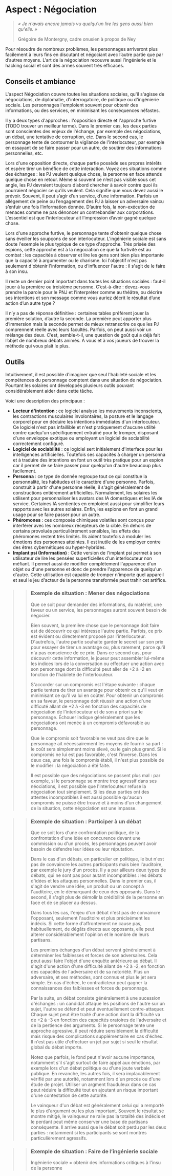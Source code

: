 # Aspect : Négociation
> *« Je n'avais encore jamais vu quelqu'un lire les gens aussi bien qu'elle. »*
>
> Grégoire de Montergny, cadre onusien à propos de Ney

Pour résoudre de nombreux problèmes, les personnages arriveront plus facilement à leurs fins en discutant et négociant avec l’autre partie que par d’autres moyens. L’art de la négociation recouvre aussi l’ingénierie et le hacking social et sont des armes souvent très efficaces.

## Conseils et ambiance

L'aspect Négociation couvre toutes les situations sociales, qu'il s'agisse de négociations, de diplomatie, d'interrogatoire, de politique ou d'ingénierie sociale. Les personnages l'emploient souvent pour obtenir des informations, ou des services, en minimisant les conséquences néfastes.

Il y a deux types d'approches : l'opposition directe et l'approche furtive (TODO trouver un meilleur terme). Dans le premier cas, les deux parties sont conscientes des enjeux de l'échange, par exemple des négociations, un débat, une tentative de corruption, etc. Dans le second cas, le personnage tente de contourner la vigilance de l'interlocuteur, par exemple en essayant de se faire passer pour un autre, de soutirer des informations personnelles, etc.

Lors d'une opposition directe, chaque partie possède ses propres intérêts et espère tirer un bénéfice de cette interaction. Voyez ces situations comme des échanges : les PJ veulent quelque chose, la personne en face attends quelque chose en retour. Même si souvent ce n’est pas visible sous cet angle, les PJ devraient toujours d’abord chercher à savoir contre quoi ils pourraient négocier ce qu’ils veulent. Cela signifie que vous devez aussi le prévoir. Souvent, il peut s’agir d’un service, d’une information. Parfois un allègement de peine ou l’engagement des PJ à laisser un adversaire vaincu s’enfuir une fois l’information donnée. D’autre fois, la non-exécution de menaces comme ne pas dénoncer un contrebandier aux corporations. L’essentiel est que l’interlocuteur ait l’impression d’avoir gagné quelque chose.

Lors d'une approche furtive, le personnage tente d'obtenir quelque chose sans éveiller les soupçons de son interlocuteur. L'ingénierie sociale est sans doute l'exemple le plus typique de ce type d'approche. Très prisée des espions, cette approche est à la négociation ce que la furtivité est au combat : les capacités à observer et lire les gens sont bien plus importante que la capacité à argumenter ou le charisme. Ici l'objectif n'est pas seulement d'obtenir l'information, ou d'influencer l'autre : il s'agit de le faire à son insu.

Il reste un dernier point important dans toutes les situations sociales : faut-il jouer à la première ou troisième personne. C’est-à-dire : devez-vous prendre la parole pour le PNJ et l’interpréter comme au théâtre, ou décrire ses intentions et son message comme vous auriez décrit le résultat d’une action d’un autre type ?

Il n’y a pas de réponse définitive : certaines tables préfèrent jouer la première solution, d’autre la seconde. La première peut apporter plus d’immersion mais la seconde permet de mieux retranscrire ce que les PJ comprennent réelle avec leurs facultés. Parfois, on peut aussi voir un mélange des deux. C’est, semble-t-il, une question de goût qui a déjà fait l’objet de nombreux débats animés. À vous et à vos joueurs de trouver la méthode qui vous plaît le plus.

## Outils
Intuitivement, il est possible d'imaginer que seul l'habileté sociale et les compétences du personnage comptent dans une situation de négociation. Pourtant les solaires ont développés plusieurs outils pouvant considérablement aider dans cette tâche.

Voici une description des principaux :
* **Lecteur d'intention** : ce logiciel analyse les mouvements inconscients, les contractions musculaires involontaires, la posture et le langage corporel pour en déduire les intentions immédiates d'un interlocuteur. Ce logiciel n'est pas infaillible et n'est pratiquement d'aucune utilité contre quelqu'un spécifiquement entraîné pour le tromper, disposant d'une enveloppe exotique ou employant un logiciel de sociabilité correctement configuré.
* **Logiciel de sociabilité** : ce logiciel sert initialement d'interface pour les intelligences artificielles. Toutefois ses capacités à charger un personna et à traduire des intentions en font un outil très pratique pour un espion car il permet de se faire passer pour quelqu'un d'autre beaucoup plus facilement.
* **Personna** : ce type de donnée regroupe tout ce qui constitue la personnalité, les habitudes et le caractère d'une personne. Parfois, construit à partir d'une personne réelle, il s'agit généralement de constructions entièrement artificielles. Normalement, les solaires les utilisent pour personnaliser les avatars des IA domestiques et les IA de service. Certaines IA sentientes en emploient aussi pour simplifier leurs rapports avec les autres solaires. Enfin, les espions en font un grand usage pour se faire passer pour un autre.
* **Phéromones** : ces composés chimiques volatiles sont conçus pour interférer avec les nombreux récepteurs de la cible. En dehors de certains provolués particulièrement sensibles, les effets des phéromones restent très limités. Ils aident toutefois à moduler les émotions des personnes atteintes. Il est inutile de les employer contre des êtres cybernétiques ou hyper-hybrides.
* **Implant psi (Information)** : Cette version de l'implant psi permet à son utilisateur de lire les pensées superficielles d'un interlocuteur non méfiant. Il permet aussi de modifier complètement l'apparence d'un objet ou d'une personne et donc de prendre l'apparence de quelqu'un d'autre. Cette utilisation est capable de tromper n'importe quel appareil et seul le jeu d'acteur de la personne transformée peut trahir cet artifice.

>> ### Exemple de situation : Mener des négociations
>> 
>> Que ce soit pour demander des informations, du matériel, une faveur ou un service, les personnages auront souvent besoin de négocier.
>> 
>> Bien souvent, la première chose que le personnage doit faire est de découvrir ce qui intéresse l'autre partie. Parfois, ce prix est évident ou directement proposé par l'interlocuteur. D'autrefois, l'autre partie souhaite garder le secret sur son prix pour essayer de tirer un avantage ou, plus rarement, parce qu'il n'a pas conscience de ce prix. Dans ce second cas, pour découvrir cette information, le joueur peut assembler lui-même les indices lors de la conversation ou effectuer une action avec son personnage dont la difficulté peut aller de +2 à -2 en fonction de l'habileté de l'interlocuteur.
>> 
>> S'accorder sur un compromis est l'étape suivante : chaque partie tentera de tirer un avantage pour obtenir ce qu'il veut en minimisant ce  qu'il va lui en coûter. Pour obtenir un compromis en sa faveur, le personnage doit réussir une action d'une difficuté allant de +2 à -3 en fonction des capacités de négociation de l'interlocuteur et de son a priori sur le personnage. Échouer indique généralement que les négociations ont menée à un compromis défavorable au personnage.
>> 
>> Que le compromis soit favorable ne veut pas dire que le personnage ait nécessairement les moyens de fournir sa part : le coût sera simplement moins élevé, ou le gain plus grand. Si le compromis ne lui est pas favorable, c'est l'inverse. Dans les deux cas, une fois le compromis établi, il n'est plus possible de le modifier : la négociation a été faite.
>>
>> Il est possible que des négociations se passent plus mal : par exemple, si le personnage se montre trop agressif dans ses néociations, il est possible que l'interlocuteur refuse la négociation tout simplement. Si les deux parties ont des attentes incompatibles il est aussi possible qu'aucun compromis ne puisse être trouvé et à moins d'un changement de la situation, cette négociation est une impasse.

>> ### Exemple de situation : Participer à un débat
>> 
>> Que ce soit lors d'une confrontation politique, de la confrontation d'une idée en concurence devant une commission ou d'un procès, les personnages peuvent avoir besoin de défendre leur idées ou leur réputation.
>>
>> Dans le cas d'un débats, en particulier en politique, le but n'est pas de convaincre les autres participants mais bien l'auditoire, par exemple le jury d'un procès. Il y a par ailleurs deux types de débats, qui ne sont pas pour autant incompatibles : les débats d'idées et les attaques personnelles. Dans le premier cas, il s'agit de vendre une idée, un produit ou un concept à l'auditoire, en le démarquant de ceux des opposants. Dans le second, il s'agit plus de démolir la crédibilité de la personne en face et de se placer au dessus.
>>
>> Dans tous les cas, l'enjeu d'un débat n'est pas de convaincre l'opposant, seulement l'auditoire et plus précisément les indécis. Si cette forme d'affrontement ne cause pas, habituellement, de dégâts directs aux opposants, elle peut alterer considérablement l'opinion et le nombre de leurs partisans.
>>
>> Les premiers échanges d'un débat servent généralement à déterminer les faiblesses et forces de son adversaires. Cela peut aussi faire l'objet d'une enquête antérieure au débat. Il s'agit d'une action d'une difficulté allant de +2 à -2, en fonction des capacités de l'adversaire et de sa notoriété. Plus un adversaire, et ses méthodes, sont connus et plus le jet sera simple. En cas d'échec, le contradicteur peut gagner la connaissances des faiblesses et forces du personnage.
>>
>> Par la suite, un débat consiste généralement à une sucession d'échanges : un candidat attaque les positions de l'autre sur un sujet, l'autre se défend et peut éventuellement contre-attaquer. Chaque sujet peut être traité d'une action dont la difficulté va de +2 à -3 en fonction des capacités oratoires de l'adversaire et de la pertience des arguments. Si le personnage tente une approche agressive, il peut réduire sensiblement la difficulté mais risque des complications supplémentaire en cas d'échec. Il n'est pas utile d'effectuer un jet par sujet si seul le résultat global du débat importe.
>>
>> Notez que parfois, le fond peut n'avoir aucune importance, notamment s'il s'agit surtout de faire appel aux émotions, par exemple lors d'un débat politique ou d'une joute verbale publique. En revanche, les autres fois, il sera implacablement vérifié par une autorité, notamment lors d'un procès ou d'une étude de projet. Utiliser un argment frauduleux dans ce cas peut réduire la difficulté tout en ajoutant un risque important d'une contestation de cette autorité.
>>
>> Le vainqueur d'un débat est généralement celui qui a remporté le plus d'argument ou les plus important. Souvent le résultat se montre mitigé, le vainqueur ne ralie pas la totalité des indécis et le perdant peut même conserver une base de partisans conséquente. Il arrive aussi que le débat soit perdu par les deux parties : notamment si les participants se sont montrés particulièrement agressifs.

>> ### Exemple de situation : Faire de l’ingénierie sociale
>> 
>> Ingénierie sociale = obtenir des informations critiques à l'insu de la personne
>> 
>> 


